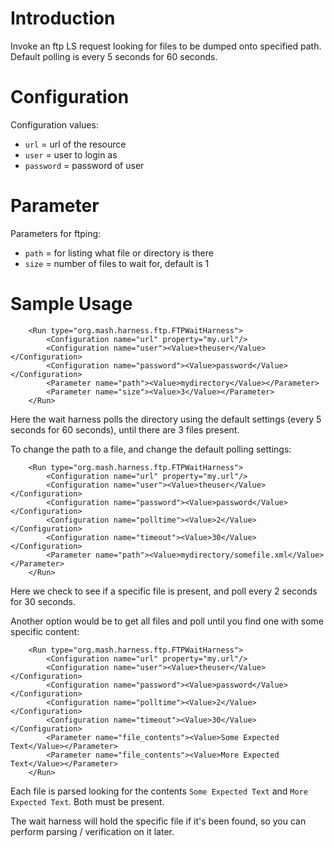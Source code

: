 # Introduction #

Invoke an ftp LS request looking for files to be dumped onto specified path.  Default polling is every 5 seconds for 
60 seconds.

# Configuration #
Configuration values:
  * `url` = url of the resource
  * `user` = user to login as
  * `password` = password of user

# Parameter #
Parameters for ftping:
  * `path` = for listing what file or directory is there
  * `size` = number of files to wait for, default is 1

# Sample Usage #
```
    <Run type="org.mash.harness.ftp.FTPWaitHarness">
        <Configuration name="url" property="my.url"/>
        <Configuration name="user"><Value>theuser</Value></Configuration>
        <Configuration name="password"><Value>password</Value></Configuration>
        <Parameter name="path"><Value>mydirectory</Value></Parameter>
        <Parameter name="size"><Value>3</Value></Parameter>
    </Run>
```

Here the wait harness polls the directory using the default settings (every 5 seconds for 60 seconds), until there are 
3 files present.

To change the path to a file, and change the default polling settings:
```
    <Run type="org.mash.harness.ftp.FTPWaitHarness">
        <Configuration name="url" property="my.url"/>
        <Configuration name="user"><Value>theuser</Value></Configuration>
        <Configuration name="password"><Value>password</Value></Configuration>
        <Configuration name="polltime"><Value>2</Value></Configuration>
        <Configuration name="timeout"><Value>30</Value></Configuration>
        <Parameter name="path"><Value>mydirectory/somefile.xml</Value></Parameter>
    </Run>
```

Here we check to see if a specific file is present, and poll every 2 seconds for 30 seconds.

Another option would be to get all files and poll until you find one with some specific content:
```
    <Run type="org.mash.harness.ftp.FTPWaitHarness">
        <Configuration name="url" property="my.url"/>
        <Configuration name="user"><Value>theuser</Value></Configuration>
        <Configuration name="password"><Value>password</Value></Configuration>
        <Configuration name="polltime"><Value>2</Value></Configuration>
        <Configuration name="timeout"><Value>30</Value></Configuration>
        <Parameter name="file_contents"><Value>Some Expected Text</Value></Parameter>
        <Parameter name="file_contents"><Value>More Expected Text</Value></Parameter>
    </Run>
```
Each file is parsed looking for the contents `Some Expected Text` and `More Expected Text`.  Both must be present.

The wait harness will hold the specific file if it's been found, so you can perform parsing / verification on it later.